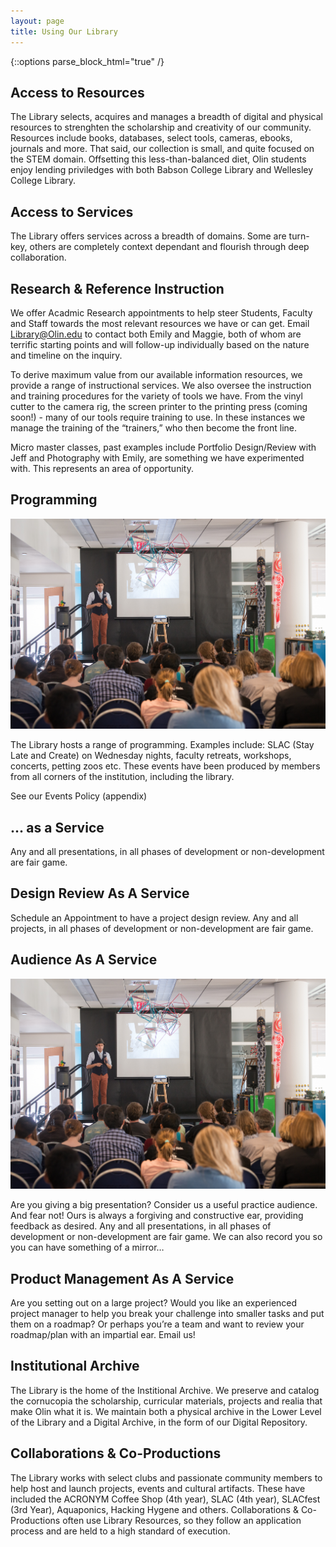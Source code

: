 ```yaml
---
layout: page
title: Using Our Library
---
```

{::options parse_block_html="true" /}

<div class="fl w-100 fl w-50-ns pr4-ns pl2-m pr0">

## Access to Resources

The Library selects, acquires and manages a breadth of digital and physical resources to strenghten the scholarship and creativity of our community.  Resources include books, databases, select tools, cameras, ebooks, journals and more. That said, our collection is small, and quite focused on the STEM domain. Offsetting this less-than-balanced diet, Olin students enjoy lending priviledges with both Babson College Library and Wellesley College Library.

## Access to Services

The Library offers services across a breadth of domains. Some are turn-key, others are completely context dependant and flourish through deep collaboration.

## Research & Reference Instruction

We offer Acadmic Research appointments to help steer Students, Faculty and Staff towards the most relevant resources we have or can get.  Email Library@Olin.edu to contact both Emily and Maggie, both of whom are terrific starting points and will follow-up individually based on the nature and timeline on the inquiry.

To derive maximum value from our available information resources, we provide a range of instructional services. We also oversee the instruction and training procedures for the variety of tools we have. From the vinyl cutter to the camera rig, the screen printer to the printing press (coming soon!) - many of our tools require training to use.  In these instances we manage the training of the “trainers,” who then become the front line.

Micro master classes, past examples include Portfolio Design/Review with Jeff and Photography with Emily, are something we have experimented with. This represents an area of opportunity.

## Programming

![photo of carmen papalia talk, Olin college Library 2015](/assets/img/papalia-talk.jpg)

The Library hosts a range of programming. Examples include: SLAC (Stay Late and Create) on Wednesday nights, faculty retreats, workshops, concerts, petting zoos etc. These events have been produced by members from all corners of the institution, including the library.

See our Events Policy (appendix)

</div>

<div class="fl w-100 fl w-50-ns pr4-ns pl2-m pr0">

## ... as a Service

Any and all presentations, in all phases of development or non-development are fair game.

## Design Review As A Service

Schedule an Appointment to have a project design review.  Any and all projects, in all phases of development or non-development are fair game.

## Audience As A Service

![photo of carmen papalia talk, Olin college Library 2015](/assets/img/papalia-talk.jpg)

Are you giving a big presentation?  Consider us a useful practice audience. And fear not! Ours is always a forgiving and constructive ear, providing feedback as desired. Any and all presentations, in all phases of development or non-development are fair game. We can also record you so you can have something of a mirror…

## Product Management As A Service

Are you setting out on a large project?  Would you like an experienced project manager to help you break your challenge into smaller tasks and put them on a roadmap? Or perhaps you’re a team and want to review your roadmap/plan with an impartial ear. Email us!

## Institutional Archive

The Library is the home of the Institional Archive.  We preserve and catalog the cornucopia the scholarship, curricular materials, projects and realia that make Olin what it is.  We maintain both a physical archive in the Lower Level of the Library and a Digital Archive, in the form of our Digital Repository.

## Collaborations & Co-Productions

The Library works with select clubs and passionate community members to help host and launch projects, events and cultural artifacts.  These have included the ACRONYM Coffee Shop (4th year), SLAC (4th year), SLACfest (3rd Year), Aquaponics, Hacking Hygene and others.  Collaborations & Co-Productions often use Library Resources, so they follow an application process and are held to a high standard of execution.

</div>
